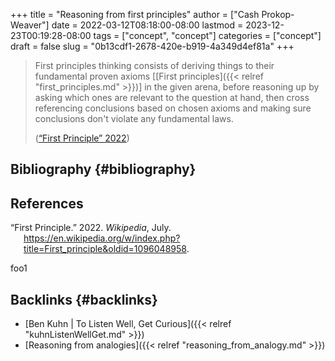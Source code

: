 +++
title = "Reasoning from first principles"
author = ["Cash Prokop-Weaver"]
date = 2022-03-12T08:18:00-08:00
lastmod = 2023-12-23T00:19:28-08:00
tags = ["concept", "concept"]
categories = ["concept"]
draft = false
slug = "0b13cdf1-2678-420e-b919-4a349d4ef81a"
+++

> First principles thinking consists of deriving things to their fundamental proven axioms [[First principles]({{< relref "first_principles.md" >}})] in the given arena, before reasoning up by asking which ones are relevant to the question at hand, then cross referencing conclusions based on chosen axioms and making sure conclusions don't violate any fundamental laws.
>
> (<a href="#citeproc_bib_item_1">“First Principle” 2022</a>)


## Bibliography {#bibliography}

## References

<style>.csl-entry{text-indent: -1.5em; margin-left: 1.5em;}</style><div class="csl-bib-body">
  <div class="csl-entry"><a id="citeproc_bib_item_1"></a>“First Principle.” 2022. <i>Wikipedia</i>, July. <a href="https://en.wikipedia.org/w/index.php?title=First_principle&oldid=1096048958">https://en.wikipedia.org/w/index.php?title=First_principle&#38;oldid=1096048958</a>.</div>
</div>

foo1


## Backlinks {#backlinks}

-   [Ben Kuhn | To Listen Well, Get Curious]({{< relref "kuhnListenWellGet.md" >}})
-   [Reasoning from analogies]({{< relref "reasoning_from_analogy.md" >}})
